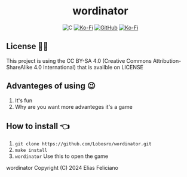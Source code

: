 <div align="center">
  <h1>wordinator</h1>
</div>
<div align="center">  
  
  ![C](https://img.shields.io/badge/c-%2300599C.svg?style=for-the-badge&logo=c&logoColor=white)
  <a href="https://ko-fi.com/lobosro"><img alt="Ko-Fi" src="https://img.shields.io/badge/Ko--fi-F16061?style=for-the-badge&logo=ko-fi&logoColor=white"></img></a>
  <a href="https://github.com/Lobosro/flatpak_installer"><img alt="GitHub" src="https://img.shields.io/badge/github-%23121011.svg?style=for-the-badge&logo=github&logoColor=white"></img></a>
  <a href="mailto: eliaszarrouk@gmail.com"><img alt="Ko-Fi" src="https://img.shields.io/badge/Gmail-D14836?style=for-the-badge&logo=gmail&logoColor=white"></img></a>
</div>

## License 🧑‍⚖️
This project is using the CC BY-SA 4.0 (Creative Commons Attribution-ShareAlike 4.0 International) that is availble on LICENSE

## Advanteges of using 😉
1. It's fun
2. Why are you want more advanteges it's a game

## How to install 👈

1. `git clone https://github.com/Lobosro/wordinator.git`
2. `make install`
3. `wordinator` Use this to open the game


wordinator  Copyright (C) 2024 Elias Feliciano
